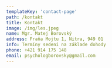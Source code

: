 ```yaml
---
templateKey: 'contact-page'
path: /kontakt
title: Kontakt
image: /img/les.jpeg
name: Mgr. Matej Borovský
address: Fraňa Mojtu 1, Nitra, 949 01
info: Termíny sedení na základe dohody
phone: +421 914 175 148
email: psychologborovsky@gmail.com
---
```

 